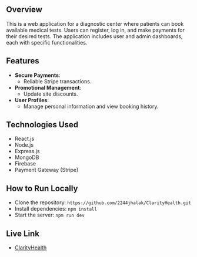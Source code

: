 
## Overview
This is a web application for a diagnostic center where patients can book available medical tests. Users can register, log in, and make payments for their desired tests. The application includes user and admin dashboards, each with specific functionalities.

## Features
- **Secure Payments**:
  - Reliable Stripe transactions. 
- **Promotional Management**:
  - Update site discounts. 
- **User Profiles**:
  - Manage personal information and view booking history.

## Technologies Used
- React.js
- Node.js
- Express.js
- MongoDB
- Firebase 
- Payment Gateway (Stripe)


## How to Run Locally
- Clone the repository: `https://github.com/2244jhalak/ClarityHealth.git`
- Install dependencies: `npm install`
- Start the server: `npm run dev`
  
## Live Link
- [ClarityHealth](https://b9a12-client-side-2244jhalak.web.app/)
